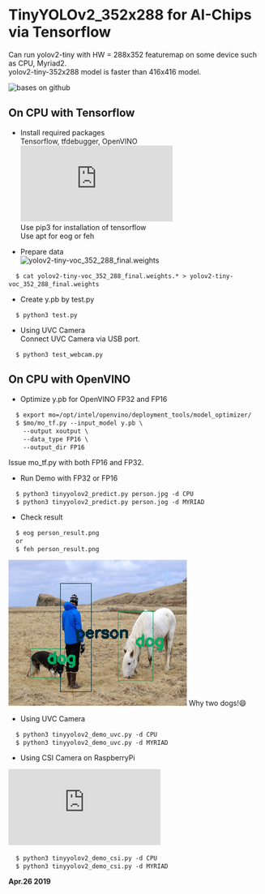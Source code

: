 # TinyYOLOv2_352x288 for AI-Chips via Tensorflow

Can run yolov2-tiny with HW = 288x352 featuremap on some device such 
 as CPU, Myriad2.  
yolov2-tiny-352x288 model is faster than 416x416 model.  

![bases on github](https://github.com/simo23/tinyYOLOv2)  

## On CPU with Tensorflow  

- Install required packages  
  Tensorflow, tfdebugger, OpenVINO  
  ![Reference about OpenVINO installation](https://github.com/k5iogura/vinosyp/blob/master/README.md)  
  Use pip3 for installation of tensorflow  
  Use apt for eog or feh  
  
- Prepare data  
  ![yolov2-tiny-voc_352_288_final.weights](https://github.com/k5iogura/darknet_a10/tree/master/model)  
  
```
  $ cat yolov2-tiny-voc_352_288_final.weights.* > yolov2-tiny-voc_352_288_final.weights
```

- Create y.pb by test.py  

```
  $ python3 test.py
```

- Using UVC Camera  
Connect UVC Camera via USB port.  
```
  $ python3 test_webcam.py
```

## On CPU with OpenVINO  

- Optimize y.pb for OpenVINO FP32 and FP16  

```
  $ export mo=/opt/intel/openvino/deployment_tools/model_optimizer/
  $ $mo/mo_tf.py --input_model y.pb \
    --output xoutput \
    --data_type FP16 \
    --output_dir FP16
```
  Issue mo_tf.py with both FP16 and FP32.  
  
- Run Demo with FP32 or FP16  

```
  $ python3 tinyyolov2_predict.py person.jpg -d CPU
  $ python3 tinyyolov2_predict.py person.jog -d MYRIAD
```

- Check result  

```
  $ eog person_result.png
  or
  $ feh person_result.png
```

![](person_result.png)
Why two dogs!:smile:  

- Using UVC Camera  

```
  $ python3 tinyyolov2_demo_uvc.py -d CPU
  $ python3 tinyyolov2_demo_uvc.py -d MYRIAD
```

- Using CSI Camera on RaspberryPi  

![Installation of OpenVINO for RaspberryPi](https://github.com/k5iogura/vinosyp/blob/master/RaspberryPI/README.md)  

```
  $ python3 tinyyolov2_demo_csi.py -d CPU
  $ python3 tinyyolov2_demo_csi.py -d MYRIAD
```

**Apr.26 2019**
